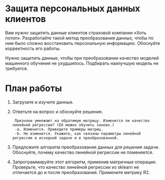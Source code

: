 # Защита персональных данных клиентов
Вам нужно защитить данные клиентов страховой компании «Хоть потоп». Разработайте такой метод преобразования данных, чтобы по ним было сложно восстановить персональную информацию. Обоснуйте корректность его работы.

Нужно защитить данные, чтобы при преобразовании качество моделей машинного обучения не ухудшилось. Подбирать наилучшую модель не требуется.
# План работы
1) Загрузите и изучите данные.

2) Ответьте на вопрос и обоснуйте решение.

        Признаки умножают на обратимую матрицу. Изменится ли качество линейной регрессии? (Её можно обучить заново.)
        -a. Изменится. Приведите примеры матриц.
        -b. Не изменится. Укажите, как связаны параметры линейной регрессии в исходной задаче и в преобразованной.
        
4) Предложите алгоритм преобразования данных для решения задачи. Обоснуйте, почему качество линейной регрессии не поменяется.

5) Запрограммируйте этот алгоритм, применив матричные операции. Проверьте, что качество линейной регрессии из sklearn не отличается до и после преобразования. Примените метрику R2.
